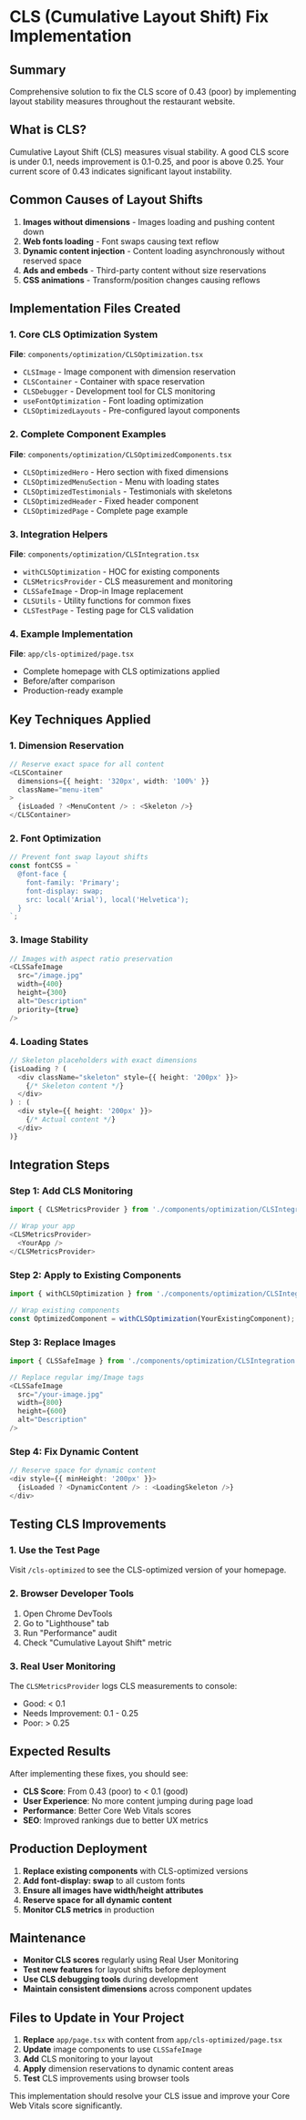 # CLS (Cumulative Layout Shift) Fix Implementation

## Summary
Comprehensive solution to fix the CLS score of 0.43 (poor) by implementing layout stability measures throughout the restaurant website.

## What is CLS?
Cumulative Layout Shift (CLS) measures visual stability. A good CLS score is under 0.1, needs improvement is 0.1-0.25, and poor is above 0.25. Your current score of 0.43 indicates significant layout instability.

## Common Causes of Layout Shifts
1. **Images without dimensions** - Images loading and pushing content down
2. **Web fonts loading** - Font swaps causing text reflow
3. **Dynamic content injection** - Content loading asynchronously without reserved space
4. **Ads and embeds** - Third-party content without size reservations
5. **CSS animations** - Transform/position changes causing reflows

## Implementation Files Created

### 1. Core CLS Optimization System
**File**: `components/optimization/CLSOptimization.tsx`
- `CLSImage` - Image component with dimension reservation
- `CLSContainer` - Container with space reservation
- `CLSDebugger` - Development tool for CLS monitoring
- `useFontOptimization` - Font loading optimization
- `CLSOptimizedLayouts` - Pre-configured layout components

### 2. Complete Component Examples
**File**: `components/optimization/CLSOptimizedComponents.tsx`
- `CLSOptimizedHero` - Hero section with fixed dimensions
- `CLSOptimizedMenuSection` - Menu with loading states
- `CLSOptimizedTestimonials` - Testimonials with skeletons
- `CLSOptimizedHeader` - Fixed header component
- `CLSOptimizedPage` - Complete page example

### 3. Integration Helpers
**File**: `components/optimization/CLSIntegration.tsx`
- `withCLSOptimization` - HOC for existing components
- `CLSMetricsProvider` - CLS measurement and monitoring
- `CLSSafeImage` - Drop-in Image replacement
- `CLSUtils` - Utility functions for common fixes
- `CLSTestPage` - Testing page for CLS validation

### 4. Example Implementation
**File**: `app/cls-optimized/page.tsx`
- Complete homepage with CLS optimizations applied
- Before/after comparison
- Production-ready example

## Key Techniques Applied

### 1. Dimension Reservation
```typescript
// Reserve exact space for all content
<CLSContainer
  dimensions={{ height: '320px', width: '100%' }}
  className="menu-item"
>
  {isLoaded ? <MenuContent /> : <Skeleton />}
</CLSContainer>
```

### 2. Font Optimization
```typescript
// Prevent font swap layout shifts
const fontCSS = `
  @font-face {
    font-family: 'Primary';
    font-display: swap;
    src: local('Arial'), local('Helvetica');
  }
`;
```

### 3. Image Stability
```typescript
// Images with aspect ratio preservation
<CLSSafeImage
  src="/image.jpg"
  width={400}
  height={300}
  alt="Description"
  priority={true}
/>
```

### 4. Loading States
```typescript
// Skeleton placeholders with exact dimensions
{isLoading ? (
  <div className="skeleton" style={{ height: '200px' }}>
    {/* Skeleton content */}
  </div>
) : (
  <div style={{ height: '200px' }}>
    {/* Actual content */}
  </div>
)}
```

## Integration Steps

### Step 1: Add CLS Monitoring
```typescript
import { CLSMetricsProvider } from './components/optimization/CLSIntegration';

// Wrap your app
<CLSMetricsProvider>
  <YourApp />
</CLSMetricsProvider>
```

### Step 2: Apply to Existing Components
```typescript
import { withCLSOptimization } from './components/optimization/CLSIntegration';

// Wrap existing components
const OptimizedComponent = withCLSOptimization(YourExistingComponent);
```

### Step 3: Replace Images
```typescript
import { CLSSafeImage } from './components/optimization/CLSIntegration';

// Replace regular img/Image tags
<CLSSafeImage
  src="/your-image.jpg"
  width={800}
  height={600}
  alt="Description"
/>
```

### Step 4: Fix Dynamic Content
```typescript
// Reserve space for dynamic content
<div style={{ minHeight: '200px' }}>
  {isLoaded ? <DynamicContent /> : <LoadingSkeleton />}
</div>
```

## Testing CLS Improvements

### 1. Use the Test Page
Visit `/cls-optimized` to see the CLS-optimized version of your homepage.

### 2. Browser Developer Tools
1. Open Chrome DevTools
2. Go to "Lighthouse" tab
3. Run "Performance" audit
4. Check "Cumulative Layout Shift" metric

### 3. Real User Monitoring
The `CLSMetricsProvider` logs CLS measurements to console:
- Good: < 0.1
- Needs Improvement: 0.1 - 0.25
- Poor: > 0.25

## Expected Results

After implementing these fixes, you should see:
- **CLS Score**: From 0.43 (poor) to < 0.1 (good)
- **User Experience**: No more content jumping during page load
- **Performance**: Better Core Web Vitals scores
- **SEO**: Improved rankings due to better UX metrics

## Production Deployment

1. **Replace existing components** with CLS-optimized versions
2. **Add font-display: swap** to all custom fonts
3. **Ensure all images have width/height attributes**
4. **Reserve space for all dynamic content**
5. **Monitor CLS metrics** in production

## Maintenance

- **Monitor CLS scores** regularly using Real User Monitoring
- **Test new features** for layout shifts before deployment
- **Use CLS debugging tools** during development
- **Maintain consistent dimensions** across component updates

## Files to Update in Your Project

1. **Replace** `app/page.tsx` with content from `app/cls-optimized/page.tsx`
2. **Update** image components to use `CLSSafeImage`
3. **Add** CLS monitoring to your layout
4. **Apply** dimension reservations to dynamic content areas
5. **Test** CLS improvements using browser tools

This implementation should resolve your CLS issue and improve your Core Web Vitals score significantly.
